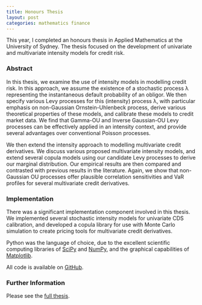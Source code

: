```yaml
---
title: Honours Thesis
layout: post
categories: mathematics finance
---
```


This year, I completed an honours thesis in Applied Mathematics at the University of Sydney.  The thesis focused on the development of univariate and multivariate intensity models for credit risk.

### Abstract

In this thesis, we examine the use of intensity models in modelling credit risk. In this approach, we assume the existence of a stochastic process λ representing the instantaneous default probability of an obligor. We then specify various Levy processes for this (intensity) process λ, with particular emphasis on non-Gaussian Ornstein-Uhlenbeck process, derive various theoretical properties of these models, and calibrate these models to credit market data. We find that Gamma-OU and Inverse Gaussian-OU Levy processes can be effectively applied in an intensity context, and provide several advantages over conventional Poisson processes.

We then extend the intensity approach to modelling multivariate credit derivatives. We discuss various proposed multivariate intensity models, and extend several copula models using our candidate Levy processes to derive our marginal distribution. Our empirical results are then compared and contrasted with previous results in the literature. Again, we show that non-Gaussian OU processes offer plausible correlation sensitivities and VaR profiles for several multivariate credit derivatives.


### Implementation

There was a significant implementation component involved in this thesis.  We implemented several stochastic intensity models for univariate CDS calibration, and developed a copula library for use with Monte Carlo simulation to create pricing tools for multivariate credit derivatives.  

Python was the language of choice, due to the excellent scientific computing libraries of [SciPy](http://scipy.org) and [NumPy](http://numpy.org), and the graphical capabilities of [Matplotlib](http://matplotlib.sourceforge.net).

All code is available on [GitHub](https://github.com/ajtulloch/IntensityCreditModels).

### Further Information

Please see the [full thesis](/PDFs/AndrewTulloch-HonoursThesis.pdf).
